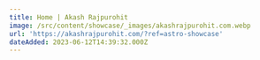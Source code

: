 ```yaml
---
title: Home | Akash Rajpurohit
image: /src/content/showcase/_images/akashrajpurohit.com.webp
url: 'https://akashrajpurohit.com/?ref=astro-showcase'
dateAdded: 2023-06-12T14:39:32.000Z
---
```


